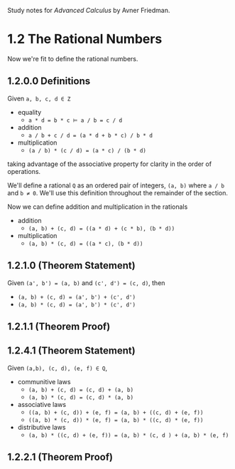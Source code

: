 Study notes for *Advanced Calculus* by Avner Friedman.

# 1.2 The Rational Numbers
Now we're fit to define the rational numbers.

## 1.2.0.0 Definitions
Given `a, b, c, d ∈ Z`

- equality
	- `a * d = b * c ⊨ a / b = c / d`
- addition
	- `a / b + c / d = (a * d + b * c) / b * d`
- multiplication
	- `(a / b) * (c / d) = (a * c) / (b * d)`
	
taking advantage of the associative property for clarity in the order of operations.

We'll define a rational `Q` as an ordered pair of integers, `(a, b)` where `a / b` and `b ≠ 0`. We'll use this definition throughout the remainder of the section.

Now we can define addition and multiplication in the rationals
- addition
	- `(a, b) + (c, d) = ((a * d) + (c * b), (b * d))`
- multiplication
	- `(a, b) * (c, d) = ((a * c), (b * d))`

## 1.2.1.0 (Theorem Statement)
Given `(a', b') = (a, b)` and `(c', d') = (c, d)`, then

- `(a, b) + (c, d) = (a', b') + (c', d')`
- `(a, b) * (c, d) = (a', b') * (c', d')`

## 1.2.1.1 (Theorem Proof)

## 1.2.4.1 (Theorem Statement)
Given `(a,b), (c, d), (e, f) ∈ Q`,
- communitive laws
	- `(a, b) + (c, d) = (c, d) + (a, b)`
	- `(a, b) * (c, d) = (c, d) * (a, b)`
- associative laws
	- `((a, b) + (c, d)) + (e, f) = (a, b) + ((c, d) + (e, f))`
	- `((a, b) * (c, d)) * (e, f) = (a, b) * ((c, d) * (e, f))`
- distributive laws	
	- `(a, b) * ((c, d) + (e, f)) = (a, b) * (c, d ) + (a, b) * (e, f)`

## 1.2.2.1 (Theorem Proof)

## 
